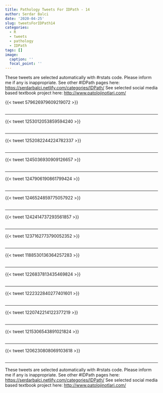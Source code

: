 ```yaml
---
title: Pathology Tweets For IDPath - 14
author: Serdar Balci
date: '2020-04-25'
slug: tweetsForIDPath14
categories:
  - R
  - tweets
  - pathology
  - IDPath
tags: []
image:
  caption: ''
  focal_point: ''
---
```



These tweets are selected automatically with #rstats code. Please inform me if any is inappropriate.
See other #IDPath pages here: https://serdarbalci.netlify.com/categories/IDPath/ 
See selected social media based textbook project here: http://www.patolojinotlari.com/

{{< tweet 579626979609219072 >}}
<br>
<br>
<hr>
{{< tweet 1253012053859594240 >}}
<br>
<br>
<hr>
{{< tweet 1252082244224782337 >}}
<br>
<br>
<hr>
{{< tweet 1245036930909126657 >}}
<br>
<br>
<hr>
{{< tweet 1247906190861799424 >}}
<br>
<br>
<hr>
{{< tweet 1246524859775057922 >}}
<br>
<br>
<hr>
{{< tweet 1242414737293561857 >}}
<br>
<br>
<hr>
{{< tweet 1237162773790052352 >}}
<br>
<br>
<hr>
{{< tweet 1188530136364257283 >}}
<br>
<br>
<hr>
{{< tweet 1226837813435469824 >}}
<br>
<br>
<hr>
{{< tweet 1222322840277401601 >}}
<br>
<br>
<hr>
{{< tweet 1220742214122377219 >}}
<br>
<br>
<hr>
{{< tweet 1215306543891021824 >}}
<br>
<br>
<hr>
{{< tweet 1206230808069103618 >}}
<br>
<br>
<hr>


These tweets are selected automatically with #rstats code. Please inform me if any is inappropriate.
See other #IDPath pages here: https://serdarbalci.netlify.com/categories/IDPath/ 
See selected social media based textbook project here: http://www.patolojinotlari.com/

